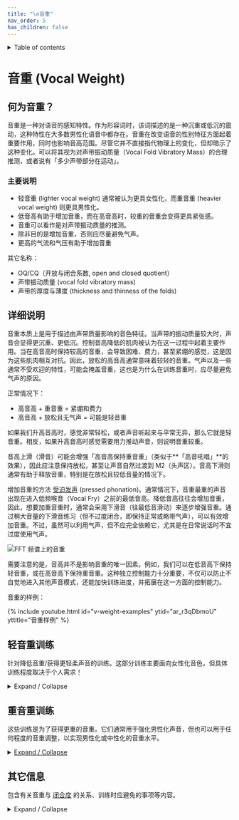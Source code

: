 ```yaml
---
title: "\n音重"
nav_order: 5
has_children: false
---
```

<details closed markdown="block">
  <summary>
    Table of contents
  </summary>
{: .text-delta }
1. TOC
{:toc}
</details>

# 音重 (Vocal Weight)
## 何为音重？
音重是一种对语音的感知特性。作为形容词时，该词描述的是一种沉重或低沉的震动，这种特性在大多数男性化语音中都存在。音重在改变语音的性别特征方面起着重要作用，同时也影响音高范围。尽管它并不直接指代物理上的变化，但却暗示了这种变化。可以将其视为对声带振动质量（Vocal Fold Vibratory Mass）的合理推测，或者说有「多少声带部分在运动」。

### 主要说明
- 轻音重 (lighter vocal weight) 通常被认为更具女性化，而重音重 (heavier vocal weight) 则更具男性化。
- 低音高有助于增加音重，而在高音高时，较重的音重会变得更具紧张感。
- 音重可以看作是对声带振动质量的推测。
- 除非目的是增加音重，否则应尽量避免气声。
- 更高的气流和气压有助于增加音重

其它名称：
- OQ/CQ（开放与闭合系数, open and closed quotient）
- 声带振动质量 (vocal fold vibratory mass)
- 声带的厚度与薄度 (thickness and thinness of the folds)


## 详细说明
音重本质上是用于描述由声带质量影响的音色特征。当声带的振动质量较大时，声音会显得更沉重、更低沉。控制音高降低的肌肉被认为在这一过程中起着主要作用。当在高音高时保持较高的音重，会导致困难、费力，甚至紧绷的感觉，这是因为这些肌肉相互对抗。因此，放松的高音高通常意味着较轻的音重。气声以及一些通常不受欢迎的特性，可能会掩盖音重，这也是为什么在训练音重时，应尽量避免气声的原因。

正常情况下：
- 高音高 + 重音重 = 紧绷和费力
- 高音高 + 放松且无气声 = 可能是轻音重

如果我们升高音高时，感觉非常轻松，或者声音听起来与平常无异，那么它就是轻音重。相反，如果升高音高时感觉需要用力推动声音，则说明音重较重。

音高上滑（滑音）可能会增强「高音高保持重音重」（类似于**「高音吼唱」**的效果），因此应注意保持放松，甚至让声音自然过渡到 M2（头声区）。音高下滑则通常有助于释放音重，特别是在放松且较低音量的情况下。

增加音重的方法 [受迫发声](/wiki/pages/various/hyperadduction) (pressed phonation)。通常情况下，音重最重的声音出现在进入低频喉音（Vocal Fry）之前的最低音高。降低音高往往会增加音重，因此，想要加重音重时，通常会采用下滑音（往最低音滑动）来逐步增强音重。通过稍大音量的下滑音练习（但不过度闭合，即保持正常或略带气声），可以有效增加音重。不过，虽然可以利用气声，但不应完全依赖它，尤其是在日常说话时不宜过度使用气声。

![FFT 频谱上的音重](/img/weight_comparison.gif)

需要注意的是，音高并不是影响音重的唯一因素。例如，我们可以在低音高下保持轻音重，或在高音高下保持重音重。这种独立控制能力十分重要，不仅可以防止不自觉地进入其他声音模式，还能加快训练进度，并拓展在这一方面的控制能力。

音重的样例：

{% include youtube.html id="v-weight-examples" ytid="ar_r3qDbmoU" yttitle="音重样例" %}



## 轻音重训练
针对降低音重/获得更轻柔声音的训练。这部分训练主要面向女性化音色，但具体训练程度取决于个人需求！
<details closed markdown="block">
<summary markdown="block">
Expand / Collapse
</summary>

### [PIPM](/wiki/pages/PIPM) / 音高自然化训练

查看 [PIPM 主页面](/wiki/pages/PIPM) 以获取更详细的介绍和其他训练方法！

这个训练的核心思想是从你自然放松的音高开始说话，并保持施力（即有力的音色）。不要让声音变得气息化或太轻，而是要保持自然且有力。朗读一段文字，让语调存在，并延长每个短语或句子的最后一个音节，确保它保持在相同的音高。这就是你的基准音高。接下来，基准音高将稍微上升，因此每个短语结尾的音高也会略微提高。当你在这个新音高感到非常舒适时，让整个基准音高和声音再上升一点，同时仍然保持语调的自然上升。单单提升最后的音节就会改变整个声音，而整个声音的变化也会使其自然调整。你能上升到多高，取决于哪些音高对你来说已经是放松且自然的。
- 以自然放松的音高说话，不要刻意调整。
- 确保开始时声音有力，可能比平时稍微更响亮、更有重量感。
- 延长每个短语的最后一个词，并让其保持单一音高（基准音高），这样有助于保持基准音高的稳定性。
- 基准音高是你的声音在语调变化后回归的音高，它决定了整个声音的「锚点」。
- 当你感觉舒适时，让最后一个词和音高再稍微浮动向上，带动整个声音上升。
- 重复这个过程，但不要强迫音高过度上升——目标是让整个音域都自然化，而不是单纯升高音高。
- 保持耐心，如果操之过急或者过度控制，训练就不会奏效。
- 减少气流，但保持中等音量，避免声音变得过于轻柔或气息化。
- 上升音高应该是极其轻松的，甚至让人觉得过于轻松。如果感觉困难，就花更多时间让声音适应这个阶段，或者重新开始。
- 这个训练叫「音高自然化」，是因为无论在哪个音高，你的声音都会听起来自然，就像它一直处于这个音高一样，这才是你的「自然声音」。
{% include youtube.html id="v-pipmintro" ytid="FrQQQLOmfrc" yttitle="PIPM Intro" %}
{% include youtube.html id="v-pipmexample" ytid="x4O7hkC2zN8" yttitle="Example of the pitch naturalisation exercise" %}


### 「awww」触发法
有些行为模式可以诱导较轻的音重。其中一种方法是像在对可爱的小狗说话一样（或者是说像小狼的狼嚎），说「啊喔喔~(awww)」。然后，我们可以将音高向下降至一个更舒适的说话音高。我们要确保音高足够高以保持较轻的音重（通常在 200Hz 以上），但又不至于太高以至于无法正常说话。

说「awww」 1-3 次后，我们可以用这种新的声音模式朗读一段文字，或者直接随意说话。

若在正确的音高范围内，并且是放松进行的，这个训练通常会非常有效。 与音高滑音练习不同，这个方法不容易意外保持较重的音重，因此对于那些在高音高时容易不自觉地保持重音重的人来说是很好的练习。

重要的是要想象某种可爱的东西，并「进入这个情境」，即真正发出我们所说的「啊喔喔~ (awww~)」音，否则训练不会有效果。

{% include youtube.html id="v-awww" ytid="F6Kbi6M5vec" yttitle="轻音重的 awww 触发法"%}


### 音高滑动/滑音（Pitch Slides）
音高滑动/滑音是减少音重的好方法。当我们升高音高时，声带会变薄并以更高的频率振动，这会减少发声时的力量和音重。因此，我们可以利用音高来诱导较轻的音重，最终学会在不依赖音高的情况下控制音重。

练习大概看起来是这样的：

{% include youtube.html id="v-slides" ytid="s1PyFzG86Eo" yttitle="音高滑动/滑音来达到较轻的音重" %}

一个可能很有用方法是：尝试将较轻的音重配置带到较低的音高。以在整体上获得更好的控制，或者是为了在低音高范围内获得更女性化的音色。

{% include youtube.html id="v-low-weight-down" ytid="OHxwSAAnj-Q" yttitle="降低低音部分的音重" %}

### 哈欠练习
打哈欠通常会自然地诱导较轻的音重，因此我们可以利用这个现象进行训练。大多数人在打哈欠时，音重较轻，共鸣也较低，这使得它成为一个观察自己轻音重状态的好方法。但需要注意的是，有些人可能会不自觉地产生较多气声，因此要注意减少气息过多的情况。

1. 用打哈欠的方式降低音高，感受声带的松弛。
2. 反向打哈欠，让音高回升。
3. 每次下滑时，目标音高逐渐升高，最终稳定在 220Hz 左右（A3）。
4. 在音高升高时，检查是否无意间增加了音重，确保共鸣变高时音重不会过重

</details>

## 重音重训练
这些训练是为了获得更重的音重。它们通常用于强化男性化声音，但也可以用于任何程度的音重调整，以实现男性化或中性化的音重水平。
<details closed markdown="block">
<summary>
<u>Expand / Collapse</u>
</summary>

### 音高滑动/滑音 与 音重叠加
在这个练习中，我们从一个中性音高开始，并向下滑音，同时逐渐增加音重。与往常一样，需要避免 [过度内收](/wiki/pages/various/hyperadduction)。
1. 以中性音高开始，说一个元音，如 「啊 (ahh)」 或 「咿 (iii)」。
2. 缓慢降低音高，直到达到你能舒适发出的最低音。
  - 避免进入低频喉音（Vocal Fry），因为低频喉音听起来像一系列「爆裂声」，并且通常较粗糙。
  - 进行这个练习时，你的声音可能会比平时更响亮。
  - 如果声音变得过于「刺耳」或「金属感」（buzzy/brassy），尝试增加一点气息。如果这减少了刺耳感，说明可能发生了过度内收，应当避免。
3. 保持较高响度，并滑音回升。
4. 再一次滑音下降，保持音量，并重复 1-3 次

</details>


## 其它信息
包含有关音重与 [闭合度](/wiki/pages/clarity/breathiness.html#breathiness) 的关系、训练时应避免的事项等内容。
<details closed markdown="block">
<summary markdown="block">
Expand / Collapse
</summary>

### 音重与气流
较高的音重需要更多的下声门压力（subglottal pressure），但并不需要更多的气流。这可能看起来有些违反直觉，但实际上，我们可以增加气流压力而不增加气流量，因为声带会抵抗气流的通过。这种抵抗作用使声带能够以更大的质量振动。如果气流直接掠过声带而没有足够的阻力，声带将无法在高音重模式下产生足够的振动能量。
- 增加音重需要更高的压力，但不需要更多的气流。
-可以通过提高 [闭合度](/wiki/pages/clarity/breathiness.html#breathiness) 来增大音量，而不增加音重或压力。
- 受迫发声 ([过度内收](/wiki/pages/various/hyperadduction)) 是由于 [闭合度](/wiki/pages/clarity/breathiness.html#breathiness)，造成负面的结果


### 闭合度与音重的关系
增加 [闭合度](/wiki/pages/clarity/breathiness.html#breathiness) （如在高音高大声喊叫或低音高吠叫时）不一定会增加音重。练习者可能会把 [过度内收](/wiki/pages/various/hyperadduction) 误认为是更重的音重，但实际上，它只是让声音变得更响亮。因此，不要因为声音更刺耳或更响亮，就误以为是音重增加了。


### 音重并不等于...
尽管以下因素在某些情况下可能会稍微影响音重，但它们本身并不等于音重。
- 受迫发声或过度内收（hyperadduction）
- 气声
- 刺耳的声音（buzziness）——许多不同的声音都可能听起来刺耳
- 假声带收缩（FVF constriction），这可能会让声音听起来刺耳
- 鼻音（twang），这是一种共鸣效应，即鼻腔共鸣


### 警惕过度内收
[过度内收](/wiki/pages/various/hyperadduction) 或受迫发声对初学者来说可能听起来像是音重增加，因此，在尝试增加音重时，有时会不自觉地进入这种状态。通常，这种情况仅在主动尝试增加音重时发生。过度内收的声音会显得非常刺耳，而音重增加的声音则更偏向「低沉共鸣」的特质。增加压力并强行挤压气流通过声门对声带是极其有害的，因此要特别注意避免这种情况。


### 气声（Breathiness）
[气声](/wiki/pages/clarity/breathiness) 可能会掩盖高音重的「刺耳感」，从而使其听起来更柔和。但这并不会降低音重，而只是让高音重的声音变得更柔和。因此，在训练音重时，最好避免使用气声。

如果习惯使用气声来掩盖高音重，并且长期以高音高 + 高音重的方式说话，就可能导致无法通过常规方法（如滑音）来减少音重。这会使得继续维持重音重变得更自然，而不是放松到轻音重的状态，这与大多数训练方法的目标相悖。

使用 声门冲击 或者 [中等硬度的起音](/wiki/pages/clarity/onsets) 与闭音可以帮助避免这种情况，在训练音重时应优先考虑这些方法。


## 音重的性别感知
* 低音重 -> 更轻，因而更明亮 -> 更女性化 ♀️
* 高音重 -> 更重，因而更低沉 -> 更男性化 ♂️

然而，许多女性的声音在典型女性音重范围内仍可能具有中等甚至较重的音重，例如 [imawonder](/wiki/pages/voice-examples/#imawonder) 以及 [39daph](/wiki/pages/voice-examples/#daph). 这之所以可能，可能与微行为 [microbehaviours](/wiki/pages/microbehaviours/) 等因素有关，同时也可能有其他机制影响了音重的感知方式。

尽管在较低的音高下保留较高的音重仍然可以维持女性化的声音，但这通常需要更强的控制能力，初学者很难做到——可以设定多个小目标，这样更容易达到最终的理想效果。


## 关于音重的一些普遍认知
这些结论仅为普遍规律，可能并不适用于所有人。一般来说，音重的增加需要更高的压力作用于气体，但不需要增加气流量。

- 当音量增大时，如果音高下降或气流保持不变，通常音重会较重。
- 当音量增大时，如果音高升高且气流增加，通常音重会较轻


## 响度 (Loudness) 与 音重 (Vocal Weight)
许多人错误地认为音量等同于音重。尽管音重的声音通常更响亮，但这并不意味着所有响亮的声音都具有较高的音重。 一般来说，喊叫（yelling）或大声喊话（shouting）（而不仅仅是提高音量的说话）通常会导致以下三种情况：

* 音高升高
* 气流增加 (同时也会增加 [闭合度](/wiki/pages/clarity/breathiness.html#breathiness) 以保证平衡)
* 音重增加

这些因素可以被独立调整或去除。例如，我们可以在不提高音高的情况下增大音量，或者在不增加气流的情况下提高音量，甚至同时调整多个因素。有些人在尝试降低音重时，会不自觉地把声音变得很轻，从而失去对音重的掌控能力。因此，在训练音重时，需要在合理范围内进行基于主语音、延伸向一些可能区域的「语音拉伸」，避免依赖某种单一方法，以确保能够灵活地控制音重！

</details>

